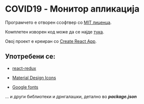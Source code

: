 
# COVID19 - Монитор апликација

Програмчето е отворен ссофтвер со [MIT лиценца](https://github.com/ristep/COVID-19-monitor/blob/master/LICENSE).

Комплетен изворен код може да се најде [тука](https://github.com/ristep/COVID-19-monitor).

Овој проект е креиран со [Create React App](https://github.com/facebook/create-react-app).

## Употребени се:

- [react-redux](https://github.com/reduxjs/react-redux)
  
- [Material Design Icons](https://materialdesignicons.com/)

- [Google fonts](https://fonts.google.com/)

... и други библиотеки и дрнгалашки, детално во ***package.json***